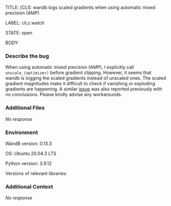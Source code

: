 TITLE:
[CLI]: wandb logs scaled gradients when using automatic mixed precision (AMP)

LABEL:
cli,c:watch

STATE:
open

BODY:
### Describe the bug

<!--- Description of the issue below  -->

When using automatic mixed precision (AMP), I explicitly call `unscale_(optimizer)` before gradient clipping.
However, it seems that wandb is logging the scaled gradients instead of unscaled ones.
The scaled gradient magnitudes make it difficult to check if vanishing or exploding gradients are happening.
A similar [issue](https://github.com/Lightning-AI/lightning/issues/11407) was also reported previously with no conclusions.
Please kindly advise any workarounds.

### Additional Files

_No response_

### Environment

WandB version: 0.13.3

OS: Ubuntu 20.04.3 LTS

Python version: 3.9.12

Versions of relevant libraries:


### Additional Context

_No response_

